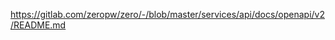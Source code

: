 <!-- Reference links -->
[GitLab-openapi]: https://gitlab.com/zeropw/zero/-/blob/master/services/api/docs/openapi/v2/README.md

<!-- dependency because any updates to the api documentation will come from GitLab -->
https://gitlab.com/zeropw/zero/-/blob/master/services/api/docs/openapi/v2/README.md

